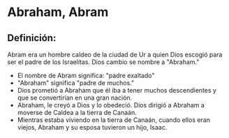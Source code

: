# Abraham, Abram

## Definición: 

Abram era un hombre caldeo de la ciudad de Ur a quien Dios escogió para ser el padre de los Israelitas.  Dios cambio se nombre a "Abraham."

* El nombre de Abram significa: "padre exaltado"
* "Abraham" significa "padre de muchos."
* Dios prometió a Abraham que él iba a tener muchos descendientes y que se convertirían en una gran nación.
* Abraham, le creyó a Dios y lo obedeció.  Dios dirigió a Abraham a moverse de Caldea a la tierra de Canaán.
* Mientras estaba viviendo en la tierra de Canaán, cuando ellos eran viejos, Abraham y su esposa tuvieron un hijo, Isaac.

